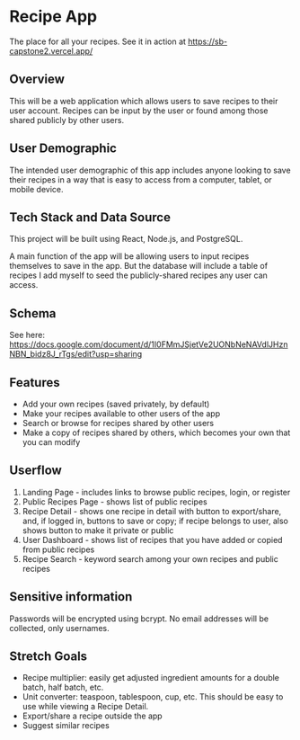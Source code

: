 # Recipe App

The place for all your recipes. See it in action at https://sb-capstone2.vercel.app/

## Overview

This will be a web application which allows users to save recipes to their user account. Recipes can be input by the user or found among those shared publicly by other users.

## User Demographic

The intended user demographic of this app includes anyone looking to save their recipes in a way that is easy to access from a computer, tablet, or mobile device.

## Tech Stack and Data Source

This project will be built using React, Node.js, and PostgreSQL.

A main function of the app will be allowing users to input recipes themselves to save in the app. But the database will include a table of recipes I add myself to seed the publicly-shared recipes any user can access.

## Schema

See here: <https://docs.google.com/document/d/1I0FMmJSjetVe2UONbNeNAVdlJHznNBN_bidz8J_rTgs/edit?usp=sharing>

## Features

- Add your own recipes (saved privately, by default)
- Make your recipes available to other users of the app
- Search or browse for recipes shared by other users
- Make a copy of recipes shared by others, which becomes your own that you can modify

## Userflow

1. Landing Page - includes links to browse public recipes, login, or register
2. Public Recipes Page - shows list of public recipes
3. Recipe Detail - shows one recipe in detail with button to export/share, and, if logged in, buttons to save or copy; if recipe belongs to user, also shows button to make it private or public
4. User Dashboard - shows list of recipes that you have added or copied from public recipes
5. Recipe Search - keyword search among your own recipes and public recipes

## Sensitive information

Passwords will be encrypted using bcrypt. No email addresses will be collected, only usernames.

## Stretch Goals

- Recipe multiplier: easily get adjusted ingredient amounts for a double batch, half batch, etc.
- Unit converter: teaspoon, tablespoon, cup, etc. This should be easy to use while viewing a Recipe Detail.
- Export/share a recipe outside the app
- Suggest similar recipes
